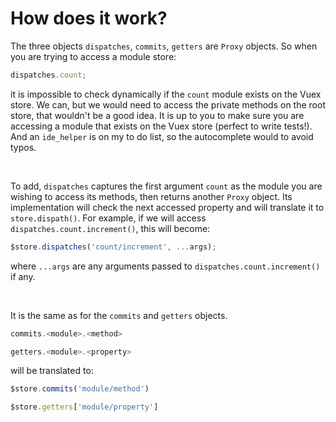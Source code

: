# How does it work?

The three objects `dispatches`, `commits`, `getters` are `Proxy` objects. So when you are trying to access
a module store:

```javascript
dispatches.count;
```

it is impossible to check dynamically if the `count` module exists on the Vuex store. We can, but we would need to access the private
methods on the root store, that wouldn't be a good idea. It is up to you to make sure you are accessing a module that exists
on the Vuex store (perfect to write tests!). And an `ide_helper` is on my to do list, so the autocomplete would to avoid typos.

<br>

To add, `dispatches` captures the first argument `count` as the module you are wishing to access its methods, then returns another `Proxy` object.
Its implementation will check the next accessed property and will translate it to `store.dispath()`.
For example, if we will access `dispatches.count.increment()`, this will become:

```javascript
$store.dispatches('count/increment', ...args);
```

where `...args` are any arguments passed to `dispatches.count.increment()` if any.

<br>

It is the same as for the `commits` and `getters` objects. 
 
```javascript
commits.<module>.<method>

getters.<module>.<property>
```

will be translated to:
 
 ```javascript
$store.commits('module/method')

$store.getters['module/property']
```


 